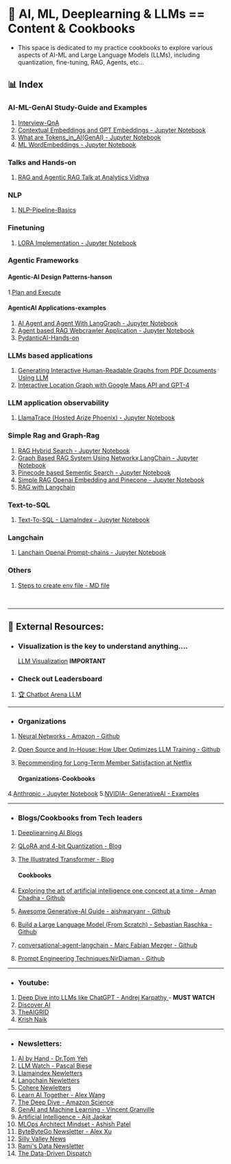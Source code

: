 # 🧩 AI, ML, Deeplearning & LLMs == Content & Cookbooks

 - This space is dedicated to my practice cookbooks to explore various aspects of AI-ML and Large Language Models (LLMs), including quantization, fine-tuning, RAG, Agents, etc...


## 📊 Index

### AI-ML-GenAI Study-Guide and Examples
1. [Interview-QnA](https://github.com/05satyam/AI-ML/blob/main/ai-ml-genai-topics-and-example/AI-ML-QnA.md)
2. [Contextual Embeddings and GPT Embeddings - Jupyter Notebook](https://github.com/05satyam/AI-ML/blob/main/ai-ml-genai-topics-and-example/Contexual%20And%20GPT%20Embeddings.md)
3. [What are Tokens_in_AI(GenAI) - Jupyter Notebook](https://github.com/05satyam/AI-ML/blob/main/ai-ml-genai-topics-and-example/Tokens_in_AI(GenAI).ipynb)
4. [ML WordEmbeddings - Jupyter Notebook](https://github.com/05satyam/AI-ML/blob/main/ai-ml-genai-topics-and-example/ML_WordEmbeddings.ipynb)

### Talks and Hands-on
1. [RAG and Agentic RAG Talk at Analytics Vidhya](https://github.com/05satyam/AI-ML/blob/main/talks_handson-ai_ml_genai-notebooks/Talk_On_Naive_RAG_and_Agentic_RAG_and_LLM_Observability.ipynb)

### NLP
 1. [NLP-Pipeline-Basics](https://github.com/05satyam/AI-ML/blob/main/nlp/NLP_Pipeline_Basics.ipynb)

### Finetuning
1. [LORA Implementation - Jupyter Notebook](https://github.com/05satyam/AI-ML/blob/main/finetuning/Simple_LoRA.ipynb)

### Agentic Frameworks
 #### Agentic-AI Design Patterns-hanson
 1.[Plan and Execute](https://github.com/05satyam/AI-ML/blob/main/langchain/agenticAI_design_patterns/plan_and_execute.ipynb)

 #### AgenticAI Applications-examples
1. [AI Agent and Agent With LangGraph - Jupyter Notebook](https://github.com/05satyam/AI-ML/blob/main/agentic-frameworks-and-applications/AI_Agents_and_Agent_LangGraph.ipynb)
2. [Agent based RAG Webcrawler Application - Jupyter Notebook](https://github.com/05satyam/AI-ML/blob/main/agentic-frameworks-and-applications/webcrawler_agentic_system.ipynb)
3. [PydanticAI-Hands-on](https://github.com/05satyam/AI-ML/blob/main/agentic-frameworks-and-applications/PydanticAI-Agentic-Framework.ipynb)

### LLMs based applications
1. [Generating Interactive Human-Readable Graphs from PDF Dcouments Using LLM](https://github.com/05satyam/AI-ML/blob/main/llms-based-application/generating_interactive_human_readable_graphs_from_pdf_dcouments_using_llm.ipynb)
2. [Interactive Location Graph with Google Maps API and GPT-4](https://github.com/05satyam/AI-ML/blob/main/llms-based-application/Interactive%20Location%20Graph%20with%20Google%20Maps%20API%20and%20GPT-4.ipynb)

### LLM application observability
1. [LlamaTrace (Hosted Arize Phoenix) - Jupyter Notebook](https://github.com/05satyam/AI-ML/blob/main/llm-observability/LlamaTrace_(Hosted_Arize_Phoenix).ipynb)

### Simple Rag and Graph-Rag
1. [RAG Hybrid Search - Jupyter Notebook](https://github.com/05satyam/AI-ML/blob/main/simple-rag-graphrag/HybridSearch.ipynb)
2. [Graph Based RAG System Using Networkx,LangChain - Jupyter Notebook](https://github.com/05satyam/AI-ML/blob/main/simple-rag-graphrag/Graph_Based_Retrieval_Augmented_Generation_(RAG)_System_Using_Networkx%2CLangChain.ipynb)
3. [Pinecode based Sementic Search - Jupyter Notebook](https://github.com/05satyam/AI-ML/blob/main/simple-rag-graphrag/semantic_search_vec_pinecone.ipynb)
4. [Simple RAG Openai Embedding and Pinecone - Jupyter Notebook](https://github.com/05satyam/AI-ML/blob/main/simple-rag-graphrag/rag_openai_embedding_and_pinecone.ipynb)
5. [RAG with Langchain](https://github.com/05satyam/AI-ML/blob/main/simple-rag-graphrag/rag_with_langchain.ipynb)

### Text-to-SQL
1. [Text-To-SQL - LlamaIndex - Jupyter Notebook](https://github.com/05satyam/AI-ML/blob/main/text-to-sql/Text_To_SQL_LlamaIndex.ipynb)

### Langchain
1. [Lanchain Openai Prompt-chains - Jupyter Notebook](https://github.com/05satyam/AI-ML/blob/main/langchain/lanchain-openai-prompt-chains.ipynb)


### Others
1. [Steps to create env file - MD file](https://github.com/05satyam/AI-ML/blob/main/Steps2CreateEnvFile.MD)

<br />

---
## 🧩 External Resources: 
 - ### Visualization is the key to understand anything....
   [LLM Visualization](https://bbycroft.net/llm) **IMPORTANT**
   
 - ### Check out Leadersboard 
1. [🏆 Chatbot Arena LLM](https://lmarena.ai/)

---

- ### Organizations
1. [Neural Networks - Amazon - Github](https://mlu-explain.github.io/neural-networks/)
2. [Open Source and In-House: How Uber Optimizes LLM Training - Github](https://www.uber.com/en-GB/blog/open-source-and-in-house-how-uber-optimizes-llm-training/?uclick_id=4b3d9a90-f03f-4073-bf10-78a99689e50c)
3. [Recommending for Long-Term Member Satisfaction at Netflix](https://netflixtechblog.com/recommending-for-long-term-member-satisfaction-at-netflix-ac15cada49ef)


   #### Organizations-Cookbooks
  
 4.[Anthropic - Jupyter Notebook](https://github.com/anthropics/anthropic-cookbook/blob/main/misc/prompt_caching.ipynb)
 5.[NVIDIA- GenerativeAI - Examples](https://github.com/nvidia/GenerativeAIExamples)

--- 
- ### Blogs/Cookbooks from Tech leaders
1. [Deepliearning.AI Blogs](https://www.deeplearning.ai/the-batch/)
2. [QLoRA and 4-bit Quantization - Blog](https://mccormickml.com/2024/09/14/qlora-and-4bit-quantization/)
3. [The Illustrated Transformer - Blog](https://jalammar.github.io/illustrated-transformer/)
   
   #### Cookbooks
   
4. [Exploring the art of artificial intelligence one concept at a time - Aman Chadha - Github](https://aman.ai/)
5. [Awesome Generative-AI Guide - aishwaryanr - Github](https://github.com/aishwaryanr/awesome-generative-ai-guide?tab=readme-ov-file#agents)
6. [Build a Large Language Model (From Scratch) - Sebastian Raschka - Github](https://github.com/rasbt/LLMs-from-scratch)
7. [conversational-agent-langchain - Marc Fabian Mezger - Github](https://github.com/mfmezger/conversational-agent-langchain)
8. [Prompt Engineering Techniques:NirDiaman - Github](https://github.com/NirDiamant/Prompt_Engineering)

---
- ### Youtube:
 1. [Deep Dive into LLMs like ChatGPT - Andrej Karpathy ](https://youtu.be/7xTGNNLPyMI?t=1052)  - **MUST WATCH**
 2. [Discover AI](https://www.youtube.com/@code4AI)
 3. [TheAIGRID](https://www.youtube.com/@TheAiGrid)
 4. [Krish Naik](https://www.youtube.com/@krishnaik06)

---
- ### Newsletters:
 1. [AI by Hand - Dr.Tom Yeh](https://aibyhand.substack.com/)
 2. [LLM Watch - Pascal Biese](https://www.llmwatch.com/)
 3. [Llamaindex Newletters](https://www.llamaindex.ai/blog)
 4. [Langchain Newletters](https://blog.langchain.dev/)
 5. [Cohere Newletters](https://www.linkedin.com/newsletters/enterprise-ai-by-cohere-6991088458601525248/)
 6. [Learn AI Together - Alex Wang](https://www.linkedin.com/newsletters/learn-ai-together-7091757327418093568/)
 7. [The Deep Dive - Amazon Science](https://www.linkedin.com/newsletters/the-deep-dive-7185109507369226240/)
 8. [GenAI and Machine Learning - Vincent Granville](https://www.linkedin.com/newsletters/genai-and-machine-learning-6797568930018861057/)
 9. [Artificial Intelligence - Ajit Jaokar](https://www.linkedin.com/newsletters/artificial-intelligence-6793973274368856064/)
 10. [MLOps Architect Mindset - Ashish Patel](https://www.linkedin.com/newsletters/mlops-architect-mindset-7015185399367012352/)
 11. [ByteByteGo Newsletter - Alex Xu](https://www.linkedin.com/newsletters/bytebytego-newsletter-7144012310280359936/)
 12. [Silly Valley News](https://www.linkedin.com/newsletters/silly-valley-news-7211044838354362368/)
 13. [Rami's Data Newsletter](https://www.linkedin.com/newsletters/rami-s-data-newsletter-7230119265956216833/)
 14. [The Data-Driven Dispatch](https://www.linkedin.com/newsletters/the-data-driven-dispatch-7081679689424977920/)
  



